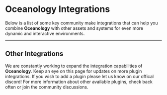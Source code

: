 # Oceanology Integrations

Below is a list of some key community make integrations that can help you combine **Oceanology** with other assets and systems for even more dynamic and interactive environments.

---

## Other Integrations

We are constantly working to expand the integration capabilities of **Oceanology**. Keep an eye on this page for updates on more plugin integrations. If you wish to add a plugin please let us know on our offical discord! For more information about other available plugins, check back often or join the community discussions.
